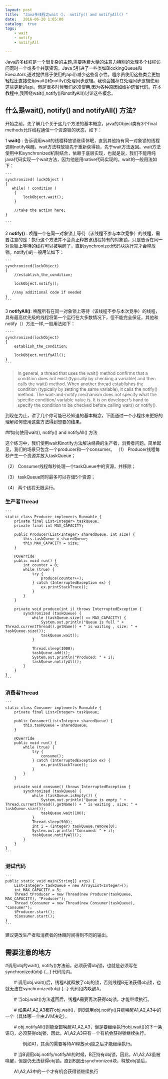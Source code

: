 ```yaml
---
layout: post
title:  "Java多线程之wait（）， notify() and notifyAll() "
date:   2016-06-20 1:05:00
catalog:  true
tags:
    - wait
    - notify
    - notifyAll

---
```


Java的多线程是一个很复杂的主题,需要耗费大量的注意力特别的处理多个线程访问同时一个或多个共享资源。Java 5引进了一些类如BlockingQueue和Executors,通过提供易于使用的api带减少这些复杂性。程序员使用这些类会更加轻松比直接使用wait()和notify()处理同步逻辑。我也会推荐在处理同步逻辑使用这些更新的api。但是很多时候我们必须使用,因为各种原因如维护遗留代码。在本教程中,我围绕wait(),notify()和notifyAll()讨论这些概念。

## 什么是wait(), notify() and notifyAll() 方法?


开始之前，先了解几个关于这几个方法的基本概念，java的Object类有3个final methods允许线程通信一个资源锁的状态，如下：

1 **wait()** : 告诉调用wait的线程释放锁继续休眠，直到其他持有同一对象锁的线程调用notify唤醒。wait方法释放锁先于重新获得锁，先于wait方法返回。wait方法使用中和synchronized机制结合，依赖于底层实现，也就是说，我们不能用纯java代码实现一个wait方法，因为他是用native代码实现的。wait的一般用法如下：

    ```
    synchronized( lockObject )
    { 
       while( ! condition )
        { 
            lockObject.wait();
        }
     
        //take the action here;
    }
    
    ```
2 **notify()** : 唤醒一个在同一对象锁上等待（该线程不参与本次竞争）的线程，需要注意的是：执行这个方法并不会真正释放该线程持有的对象锁，只是告诉在同一对象锁上等待的线程可以被唤醒了，直到synchronized代码块执行完才会释放锁。notify()的一般用法如下：

    ```
    synchronized(lockObject) 
    {
        //establish_the_condition;
 
        lockObject.notify();
     
       //any additional code if needed
    }
    ```

3 **notifyAll()**: 唤醒所有在同一对象锁上等待（该线程不参与本次竞争）的线程，具有最高优先级的线程将第一个运行在大多数情况下，但不能完全保证，其他和notify（）方法一样,一般用法如下：

    ````
    synchronized(lockObject) 
    {
        establish_the_condition;
 
        lockObject.notifyAll();
    } 
    ```
    
>In general, a thread that uses the wait() method confirms that a condition does not exist (typically by checking a variable) and then calls the wait() method. When another thread establishes the condition (typically by setting the same variable), it calls the notify() method. The wait-and-notify mechanism does not specify what the specific condition/ variable value is. It is on developer’s hand to specify the condition to be checked before calling wait() or notify().


到现在为止，讲了几个你可能已经知道的基本概念，下面通过一个小程序来更好的理解如何使用这些方法得到想要的结果。

##如何使用wait(), notify() and notifyAll() 方法

这个练习中，我们使用wait和notify方法解决经典的生产者，消费者问题。简单起见，我们的场景只包含一个producer和一个consumer。
（1） Producer线程每秒产生一个资源并放入taskQueue；

（2） Consumer线程每秒处理一个taskQueue中的资源，并移除；

（3） taskQueue同时最多可以存储5个资源；

（4） 两个线程无限运行。

### 生产者Thread

    ```
    static class Producer implements Runnable {
        private final List<Integer> taskQueue;
        private final int MAX_CAPACITY;

        public Producer(List<Integer> sharedQueue, int size) {
            this.taskQueue = sharedQueue;
            this.MAX_CAPACITY = size;
        }

        @Override
        public void run() {
            int counter = 0;
            while (true) {
                try {
                    produce(counter++);
                } catch (InterruptedException ex) {
                    ex.printStackTrace();
                }
            }
        }

        private void produce(int i) throws InterruptedException {
            synchronized (taskQueue) {
                while (taskQueue.size() == MAX_CAPACITY) {
                    System.out.println("Queue is full " + Thread.currentThread().getName() + " is waiting , size: " + taskQueue.size());
                    taskQueue.wait();
                }

                Thread.sleep(1000);
                taskQueue.add(i);
                System.out.println("Produced: " + i);
                taskQueue.notifyAll();
            }
        }
    }
    ```

### 消费者Thread

    ```
    static class Consumer implements Runnable {
        private final List<Integer> taskQueue;

        public Consumer(List<Integer> sharedQueue) {
            this.taskQueue = sharedQueue;
        }

        @Override
        public void run() {
            while (true) {
                try {
                    consume();
                } catch (InterruptedException ex) {
                    ex.printStackTrace();
                }
            }
        }

        private void consume() throws InterruptedException {
            synchronized (taskQueue) {
                while (taskQueue.isEmpty()) {
                    System.out.println("Queue is empty " + Thread.currentThread().getName() + " is waiting , size: " + taskQueue.size());
                    taskQueue.wait(100);
                }
                Thread.sleep(500);
                int i = (Integer) taskQueue.remove(0);
                System.out.println("Consumed: " + i);
                taskQueue.notifyAll();
            }
        }
    }
    ```
### 测试代码
    ```
    public static void main(String[] args) {
        List<Integer> taskQueue = new ArrayList<Integer>();
        int MAX_CAPACITY = 5;
        Thread tProducer = new Thread(new Producer(taskQueue, MAX_CAPACITY), "Producer");
        Thread tConsumer = new Thread(new Consumer(taskQueue), "Consumer");
        tProducer.start();
        tConsumer.start();
    }
    ```
    
建议更改生产者和消费者的休眠时间得到不同的输出。

## 需要注意的地方


   #调用obj的wait(), notify()方法前，必须获得obj锁，也就是必须写在synchronized(obj) {…} 代码段内。

　　# 调用obj.wait()后，线程A就释放了obj的锁，否则线程B无法获得obj锁，也就无法在synchronized(obj) {…} 代码段内唤醒A。

　　# 当obj.wait()方法返回后，线程A需要再次获得obj锁，才能继续执行。

　　# 如果A1,A2,A3都在obj.wait()，则B调用obj.notify()只能唤醒A1,A2,A3中的一个（具体哪一个由JVM决定）。

　　# obj.notifyAll()则能全部唤醒A1,A2,A3，但是要继续执行obj.wait()的下一条语句，必须获得obj锁，因此，A1,A2,A3只有一个有机会获得锁继续执行，

　　　　例如A1，其余的需要等待A1释放obj锁之后才能继续执行。

　　# 当B调用obj.notify/notifyAll的时候，B正持有obj锁，因此，A1,A2,A3虽被唤醒，但是仍无法获得obj锁。直到B退出synchronized块，释放obj锁后，

　　A1,A2,A3中的一个才有机会获得锁继续执行